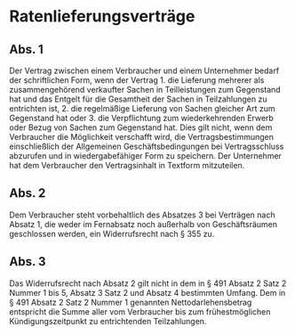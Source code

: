 # Ratenlieferungsverträge



## Abs. 1

 Der Vertrag zwischen einem Verbraucher und einem Unternehmer bedarf der schriftlichen Form, wenn der Vertrag  1.
 die Lieferung mehrerer als zusammengehörend verkaufter Sachen in Teilleistungen zum Gegenstand hat und das Entgelt für die Gesamtheit der Sachen in Teilzahlungen zu entrichten ist,
 2.
 die regelmäßige Lieferung von Sachen gleicher Art zum Gegenstand hat oder
 3.
 die Verpflichtung zum wiederkehrenden Erwerb oder Bezug von Sachen zum Gegenstand hat.
Dies gilt nicht, wenn dem Verbraucher die Möglichkeit verschafft wird, die Vertragsbestimmungen einschließlich der Allgemeinen Geschäftsbedingungen bei Vertragsschluss abzurufen und in wiedergabefähiger Form zu speichern. Der Unternehmer hat dem Verbraucher den Vertragsinhalt in Textform mitzuteilen.

## Abs. 2

 Dem Verbraucher steht vorbehaltlich des Absatzes 3 bei Verträgen nach Absatz 1, die weder im Fernabsatz noch außerhalb von Geschäftsräumen geschlossen werden, ein Widerrufsrecht nach § 355 zu.

## Abs. 3

 Das Widerrufsrecht nach Absatz 2 gilt nicht in dem in § 491 Absatz 2 Satz 2 Nummer 1 bis 5, Absatz 3 Satz 2 und Absatz 4 bestimmten Umfang. Dem in § 491 Absatz 2 Satz 2 Nummer 1 genannten Nettodarlehensbetrag entspricht die Summe aller vom Verbraucher bis zum frühestmöglichen Kündigungszeitpunkt zu entrichtenden Teilzahlungen. 

